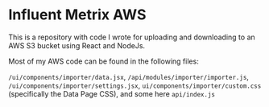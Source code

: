 # Influent Metrix AWS

This is a repository with code I wrote for uploading and downloading to an AWS S3 bucket using React and NodeJs. 

Most of my AWS code can be found in the following files:

`/ui/components/importer/data.jsx`, `/api/modules/importer/importer.js`, `/ui/components/importer/settings.jsx`, `ui/components/importer/custom.css` (specifically the Data Page CSS), and some here `api/index.js`

